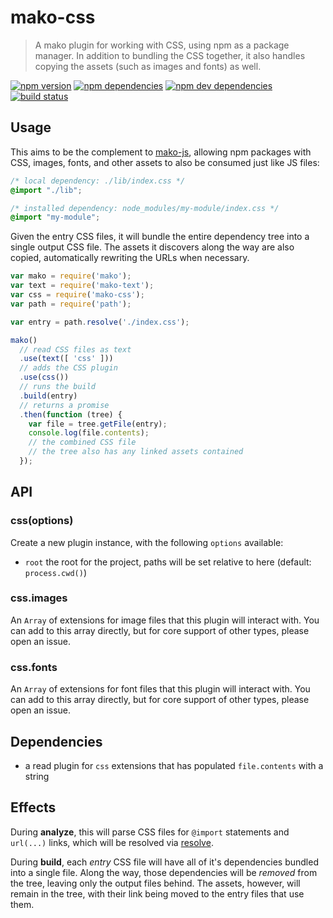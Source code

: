 # mako-css

> A mako plugin for working with CSS, using npm as a package manager. In addition to bundling the
> CSS together, it also handles copying the assets (such as images and fonts) as well.

[![npm version](https://img.shields.io/npm/v/mako-css.svg)](https://www.npmjs.com/package/mako-css)
[![npm dependencies](https://img.shields.io/david/makojs/css.svg)](https://david-dm.org/makojs/css)
[![npm dev dependencies](https://img.shields.io/david/dev/makojs/css.svg)](https://david-dm.org/makojs/css#info=devDependencies)
[![build status](https://img.shields.io/travis/makojs/css.svg)](https://travis-ci.org/makojs/css)

## Usage

This aims to be the complement to [mako-js](https://github.com/makojs/js), allowing npm packages
with CSS, images, fonts, and other assets to also be consumed just like JS files:

```css
/* local dependency: ./lib/index.css */
@import "./lib";

/* installed dependency: node_modules/my-module/index.css */
@import "my-module";
```

Given the entry CSS files, it will bundle the entire dependency tree into a single output CSS file.
The assets it discovers along the way are also copied, automatically rewriting the URLs when
necessary.

```js
var mako = require('mako');
var text = require('mako-text');
var css = require('mako-css');
var path = require('path');

var entry = path.resolve('./index.css');

mako()
  // read CSS files as text
  .use(text([ 'css' ]))
  // adds the CSS plugin
  .use(css())
  // runs the build
  .build(entry)
  // returns a promise
  .then(function (tree) {
    var file = tree.getFile(entry);
    console.log(file.contents);
    // the combined CSS file
    // the tree also has any linked assets contained
  });
```

## API

### css(options)

Create a new plugin instance, with the following `options` available:

 - `root` the root for the project, paths will be set relative to here (default: `process.cwd()`)

### css.images

An `Array` of extensions for image files that this plugin will interact with. You can add to this
array directly, but for core support of other types, please open an issue.

### css.fonts

An `Array` of extensions for font files that this plugin will interact with. You can add to this
array directly, but for core support of other types, please open an issue.

## Dependencies

 - a read plugin for `css` extensions that has populated `file.contents` with a string

## Effects

During **analyze**, this will parse CSS files for `@import` statements and `url(...)` links, which
will be resolved via [resolve](https://www.npmjs.com/package/resolve).

During **build**, each _entry_ CSS file will have all of it's dependencies bundled into a single
file. Along the way, those dependencies will be _removed_ from the tree, leaving only the output
files behind. The assets, however, will remain in the tree, with their link being moved to the
entry files that use them.
